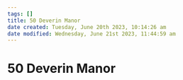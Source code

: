 ```yaml
---
tags: []
title: 50 Deverin Manor
date created: Tuesday, June 20th 2023, 10:14:26 am
date modified: Wednesday, June 21st 2023, 11:44:59 am
---
```


# 50 Deverin Manor
